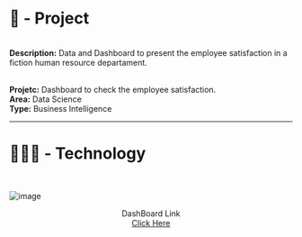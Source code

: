 

<h1>📄 - Project</h1>


<br>
<b>Description:</b> Data and Dashboard to present the employee satisfaction in a fiction human resource departament.<p><br>
<b>Projetc:</b> Dashboard to check the employee satisfaction.<br>
<b>Area:</b> Data Science<br>
<b>Type:</b> Business Intelligence<br>

____________________________________________________
<h1> 👨🏽‍💻 - Technology </h1>
<br>

![image](https://user-images.githubusercontent.com/60549522/204379138-63f86c50-7992-43a1-b827-488fa5d6c2ff.png)


<p><center>DashBoard Link<br>
<a href="https://app.powerbi.com/view?r=eyJrIjoiNTVkMjAzYzItZTVhNy00ZjUzLTkwYjUtN2UzNjJkZmRlMzkzIiwidCI6ImUxYmFmYjIzLTU3YTEtNDlkZS1hODBkLThkYmUwMzZhNWVlYyJ9)">Click Here</a></p></center>
